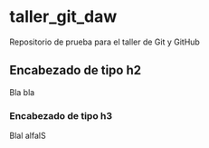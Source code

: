 # taller_git_daw
Repositorio de prueba para el taller de Git y GitHub
## Encabezado de tipo h2
Bla bla
### Encabezado de tipo h3
Blal alfalS